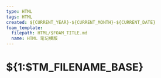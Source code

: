 ```yaml
---
type: HTML
tags: HTML
created: ${CURRENT_YEAR}-${CURRENT_MONTH}-${CURRENT_DATE}
foam_template:
  filepath: HTML/$FOAM_TITLE.md
  name: HTML 笔记模版
---
```


# ${1:$TM_FILENAME_BASE}

